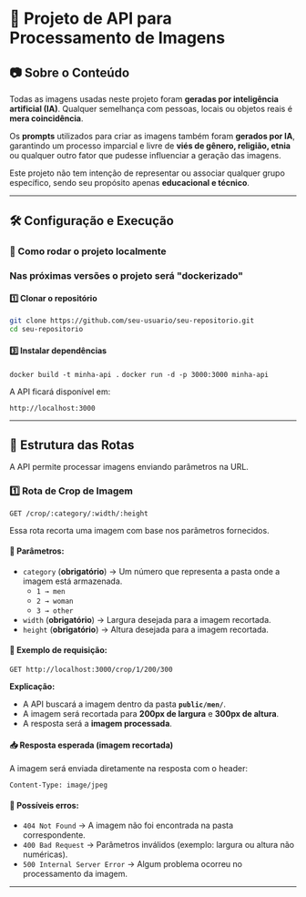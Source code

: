 # 📌 Projeto de API para Processamento de Imagens  

## 📷 Sobre o Conteúdo  

Todas as imagens usadas neste projeto foram **geradas por inteligência artificial (IA)**. Qualquer semelhança com pessoas, locais ou objetos reais é **mera coincidência**.  

Os **prompts** utilizados para criar as imagens também foram **gerados por IA**, garantindo um processo imparcial e livre de **viés de gênero, religião, etnia** ou qualquer outro fator que pudesse influenciar a geração das imagens.  

Este projeto não tem intenção de representar ou associar qualquer grupo específico, sendo seu propósito apenas **educacional e técnico**.  

---

## 🛠️ Configuração e Execução  

### 📌 Como rodar o projeto localmente  

### Nas próximas versões o projeto será "dockerizado"

#### 1️⃣ **Clonar o repositório**  

```bash
git clone https://github.com/seu-usuario/seu-repositorio.git
cd seu-repositorio
```

#### 3️⃣ **Instalar dependências**  

```docker build -t minha-api .```
```docker run -d -p 3000:3000 minha-api```

A API ficará disponível em:  

```
http://localhost:3000
```

---

## 🔀 Estrutura das Rotas  

A API permite processar imagens enviando parâmetros na URL.  

### **1️⃣ Rota de Crop de Imagem**  

```http
GET /crop/:category/:width/:height
```

Essa rota recorta uma imagem com base nos parâmetros fornecidos.  

#### 📝 **Parâmetros:**  

- `category` (**obrigatório**) → Um número que representa a pasta onde a imagem está armazenada.  
  - `1 → men`  
  - `2 → woman`  
  - `3 → other`  
- `width` (**obrigatório**) → Largura desejada para a imagem recortada.  
- `height` (**obrigatório**) → Altura desejada para a imagem recortada.  

#### 🔗 **Exemplo de requisição:**  

```
GET http://localhost:3000/crop/1/200/300
```

**Explicação:**  

- A API buscará a imagem dentro da pasta **`public/men/`**.  
- A imagem será recortada para **200px de largura** e **300px de altura**.  
- A resposta será a **imagem processada**.  

#### 📥 **Resposta esperada (imagem recortada)**  

A imagem será enviada diretamente na resposta com o header:  

```http
Content-Type: image/jpeg
```

#### 🚨 **Possíveis erros:**  

- `404 Not Found` → A imagem não foi encontrada na pasta correspondente.  
- `400 Bad Request` → Parâmetros inválidos (exemplo: largura ou altura não numéricas).  
- `500 Internal Server Error` → Algum problema ocorreu no processamento da imagem.  

---
